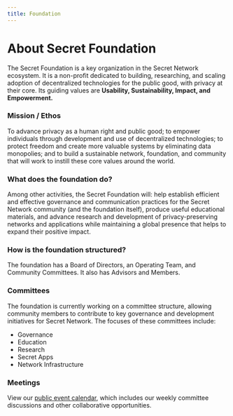 ```yaml
---
title: Foundation
---
```


# About Secret Foundation

The Secret Foundation is a key organization in the Secret Network ecosystem. It is a non-profit dedicated to building, researching, and scaling adoption of decentralized technologies for the public good, with privacy at their core. Its guiding values are **Usability, Sustainability, Impact, and Empowerment.**

### Mission / Ethos

To advance privacy as a human right and public good; to empower individuals through development and use of decentralized technologies; to protect freedom and create more valuable systems by eliminating data monopolies; and to build a sustainable network, foundation, and community that will work to instill these core values around the world.

### What does the foundation do?

Among other activities, the Secret Foundation will: help establish efficient and effective governance and communication practices for the Secret Network community (and the foundation itself), produce useful educational materials, and advance research and development of privacy-preserving networks and applications while maintaining a global presence that helps to expand their positive impact.

### How is the foundation structured?

The foundation has a Board of Directors, an Operating Team, and Community Committees. It also has Advisors and Members.

### Committees

The foundation is currently working on a committee structure, allowing community members to contribute to key governance and development initiatives for Secret Network. The focuses of these committees include:

- Governance
- Education
- Research
- Secret Apps
- Network Infrastructure

### Meetings

View our [public event calendar](https://calendar.google.com/calendar?cid=ZW5pZ21hLmNvXzgwNXVja2VmcTBpcGZidmMxdmpmaHM2NGZnQGdyb3VwLmNhbGVuZGFyLmdvb2dsZS5jb20), which includes our weekly committee discussions and other collaborative opportunities.